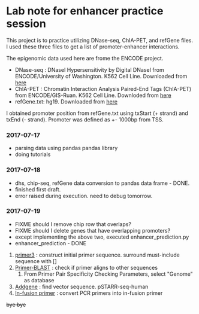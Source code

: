 # Lab note for enhancer practice session

This project is to practice utilizing DNase-seq, ChIA-PET, and refGene files. I used these three files to get a list of promoter-enhancer interactions.


The epigenomic data used here are frome the ENCODE project.
* DNase-seq : DNaseI Hypersensitivity by Digital DNaseI from ENCODE/University of Washington. K562 Cell Line. Downloaded from [here](http://hgdownload.soe.ucsc.edu/goldenPath/hg19/encodeDCC/wgEncodeUwDnase/wgEncodeUwDnaseK562RawDataRep1.fastq.gz)
* ChIA-PET : Chromatin Interaction Analysis Paired-End Tags (ChIA-PET) from ENCODE/GIS-Ruan. K562 Cell Line. Downloded from [here](http://hgdownload.soe.ucsc.edu/goldenPath/hg19/encodeDCC/wgEncodeGisChiaPet/wgEncodeGisChiaPetK562Pol2InteractionsRep1.bed.gz)
* refGene.txt: hg19. Downloaded from [here](http://hgdownload.soe.ucsc.edu/goldenPath/hg19/database/refGene.txt.gz)

I obtained promoter position from refGene.txt using txStart (+ strand) and txEnd (- strand). Promoter was defined as +- 1000bp from TSS.

### 2017-07-17
* parsing data using pandas pandas library
* doing tutorials


### 2017-07-18
* dhs, chip-seq, refGene data conversion to pandas data frame - DONE.
* finished first draft.
* error raised during execution. need to debug tomorrow.


### 2017-07-19
* FIXME should I remove chip row that overlaps?
* FIXME should I delete genes that have overlapping promoters?
* except implementing the above two, executed enhancer_prediction.py
* enhancer_prediction - DONE

1. [primer3][1] : construct initial primer sequence. surround must-include sequence with []
2. [Primer-BLAST][2] : check if primer aligns to other sequences
    1. From Primer Pair Specificity Checking Parameters, select "Genome" as database
3. [Addgene][3] : find vector sequence. pSTARR-seq-human
4. [In-fusion primer][4] : convert PCR primers into in-fusion primer

[1]: https://biotools.umassmed.edu/bioapps/primer3_www.cgi
[2]: https://www.ncbi.nlm.nih.gov/tools/primer-blast/
[3]: https://www.addgene.org/71509/
[4]: http://bioinfo.clontech.com/infusion/convertPcrPrimersInit.do

~~bye bye~~


